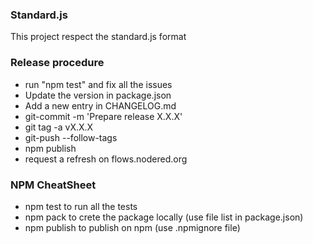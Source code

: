 
### Standard.js
This project respect the standard.js format


### Release procedure
 * run "npm test" and fix all the issues
 * Update the version in package.json
 * Add a new entry in CHANGELOG.md
 * git-commit -m 'Prepare release X.X.X'
 * git tag -a vX.X.X
 * git-push --follow-tags
 * npm publish
 * request a refresh on flows.nodered.org


###  NPM CheatSheet
 * npm test      to run all the tests
 * npm pack      to crete the package locally (use file list in package.json)
 * npm publish   to publish on npm (use .npmignore file)

